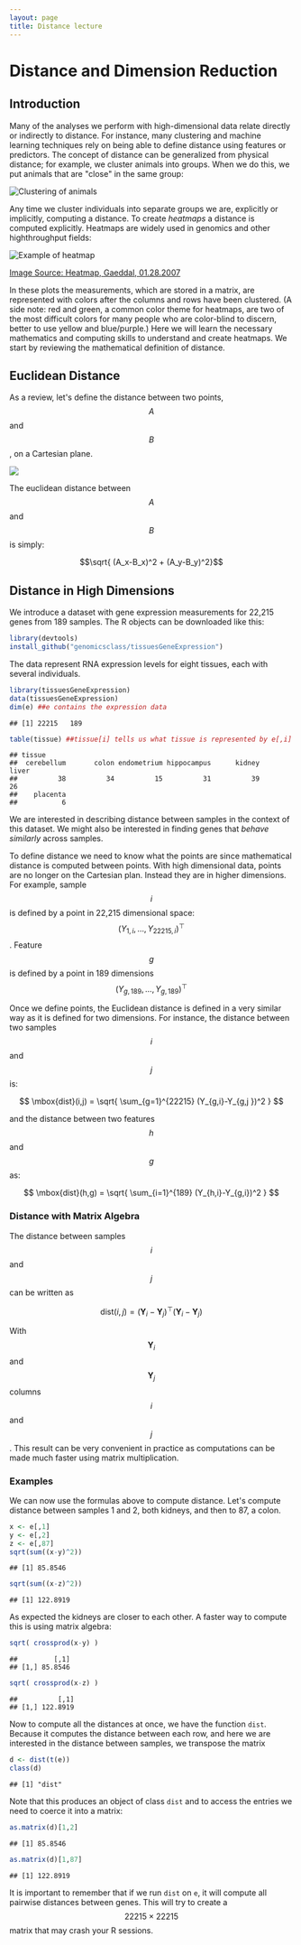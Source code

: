 ```yaml
---
layout: page
title: Distance lecture
---
```




# Distance and Dimension Reduction

## Introduction

Many of the analyses we perform with high-dimensional data relate directly or indirectly to distance. For instance, many clustering and machine learning techniques rely on being able to define distance using features or predictors. The concept of distance can be generalized from physical distance; for example, we cluster animals into groups. When we do this, we put animals that are "close" in the same group:

![Clustering of animals](images/handmade/animals.png)

Any time we cluster individuals into separate groups we are, explicitly or implicitly, computing a distance. To create _heatmaps_ a distance is computed explicitly. Heatmaps are widely used in genomics and other highthroughput fields:

![Example of heatmap](images/handmade/Heatmap.png)

[Image Source: Heatmap, Gaeddal, 01.28.2007](http://commons.wikimedia.org/wiki/File:Heatmap.png) 

In these plots the measurements, which are stored in a matrix, are
represented with colors after the columns and rows have been
clustered. (A side note: red and green, a common color theme for heatmaps,
are two of the most difficult colors for many people who are
color-blind to discern, better to use yellow and blue/purple.)
Here we will learn the necessary mathematics and computing
skills to understand and create heatmaps. We start by reviewing the
mathematical definition of distance.

## Euclidean Distance

As a review, let's define the distance between two points, $$A$$ and $$B$$, on a Cartesian plane.

![](figure/distance-unnamed-chunk-1-1.png) 

The euclidean distance between $$A$$ and $$B$$ is simply:

$$\sqrt{ (A_x-B_x)^2 + (A_y-B_y)^2}$$


## Distance in High Dimensions

We introduce a dataset with gene expression measurements for 22,215 genes from 189 samples. The R objects can be downloaded like this:


```r
library(devtools)
install_github("genomicsclass/tissuesGeneExpression")
```

The data represent RNA expression levels for eight tissues, each with several individuals.


```r
library(tissuesGeneExpression)
data(tissuesGeneExpression)
dim(e) ##e contains the expression data
```

```
## [1] 22215   189
```

```r
table(tissue) ##tissue[i] tells us what tissue is represented by e[,i]
```

```
## tissue
##  cerebellum       colon endometrium hippocampus      kidney       liver 
##          38          34          15          31          39          26 
##    placenta 
##           6
```

We are interested in describing distance between samples in the context of this dataset. We might also be interested in finding genes that _behave similarly_ across samples.

To define distance we need to know what the points are since mathematical distance is computed between points. With high dimensional data, points are no longer on the Cartesian plan. Instead they are in higher dimensions. For example, sample $$i$$ is defined by a point in 22,215 dimensional space: $$(Y_{1,i},\dots,Y_{22215,i})^\top$$. Feature $$g$$ is defined by a point in 189 dimensions $$(Y_{g,189},\dots,Y_{g,189})^\top$$

Once we define points, the Euclidean distance is defined in a very similar way as it is defined for two dimensions. For instance, the distance between two samples $$i$$ and $$j$$ is:

$$
\mbox{dist}(i,j) = \sqrt{ \sum_{g=1}^{22215} (Y_{g,i}-Y_{g,j })^2 }
$$

and the distance between two features $$h$$ and $$g$$ as:

$$
\mbox{dist}(h,g) = \sqrt{ \sum_{i=1}^{189} (Y_{h,i}-Y_{g,i})^2 }
$$


### Distance with Matrix Algebra

The distance between samples $$i$$ and $$j$$ can be written as

$$ \mbox{dist}(i,j) = (\mathbf{Y}_i - \mathbf{Y}_j)^\top(\mathbf{Y}_i - \mathbf{Y}_j)$$

With $$\mathbf{Y}_i$$ and $$\mathbf{Y}_j$$ columns $$i$$ and $$j$$. This result can be very convenient in practice as computations can be made much faster using matrix multiplication.

### Examples

We can now use the formulas above to compute distance. Let's compute distance between samples 1 and 2, both kidneys, and then to 87, a colon.


```r
x <- e[,1]
y <- e[,2]
z <- e[,87]
sqrt(sum((x-y)^2))
```

```
## [1] 85.8546
```

```r
sqrt(sum((x-z)^2))
```

```
## [1] 122.8919
```

As expected the kidneys are closer to each other. A faster way to compute this is using matrix algebra:


```r
sqrt( crossprod(x-y) )
```

```
##         [,1]
## [1,] 85.8546
```

```r
sqrt( crossprod(x-z) )
```

```
##          [,1]
## [1,] 122.8919
```

Now to compute all the distances at once, we have the function `dist`. Because it computes the distance between each row, and here we are interested in the distance between samples, we transpose the matrix


```r
d <- dist(t(e))
class(d)
```

```
## [1] "dist"
```

Note that this produces an object of class `dist` and to access the entries we need to coerce it into a matrix:


```r
as.matrix(d)[1,2]
```

```
## [1] 85.8546
```

```r
as.matrix(d)[1,87]
```

```
## [1] 122.8919
```

It is important to remember that if we run `dist` on `e`, it will compute all pairwise distances between genes. This will try to create a $$22215 \times 22215$$ matrix that may crash your R sessions.


